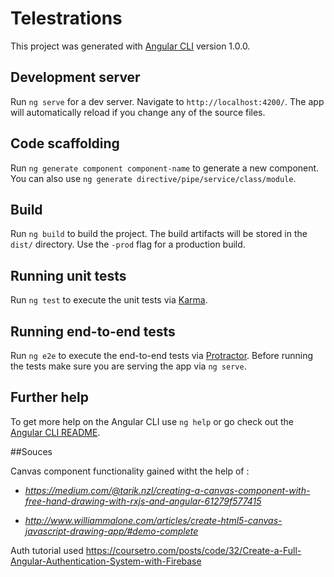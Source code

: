 # Telestrations

This project was generated with [Angular CLI](https://github.com/angular/angular-cli) version 1.0.0.

## Development server

Run `ng serve` for a dev server. Navigate to `http://localhost:4200/`. The app will automatically reload if you change any of the source files.

## Code scaffolding

Run `ng generate component component-name` to generate a new component. You can also use `ng generate directive/pipe/service/class/module`.

## Build

Run `ng build` to build the project. The build artifacts will be stored in the `dist/` directory. Use the `-prod` flag for a production build.

## Running unit tests

Run `ng test` to execute the unit tests via [Karma](https://karma-runner.github.io).

## Running end-to-end tests

Run `ng e2e` to execute the end-to-end tests via [Protractor](http://www.protractortest.org/).
Before running the tests make sure you are serving the app via `ng serve`.

## Further help

To get more help on the Angular CLI use `ng help` or go check out the [Angular CLI README](https://github.com/angular/angular-cli/blob/master/README.md).

##Souces

Canvas component functionality gained witht the help of : 
* _https://medium.com/@tarik.nzl/creating-a-canvas-component-with-free-hand-drawing-with-rxjs-and-angular-61279f577415_

* _http://www.williammalone.com/articles/create-html5-canvas-javascript-drawing-app/#demo-complete_

Auth tutorial used 
https://coursetro.com/posts/code/32/Create-a-Full-Angular-Authentication-System-with-Firebase
